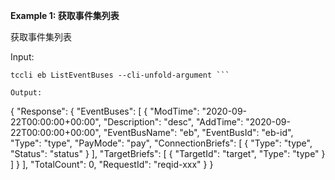 **Example 1: 获取事件集列表**

获取事件集列表

Input: 

```
tccli eb ListEventBuses --cli-unfold-argument ```

Output: 
```
{
    "Response": {
        "EventBuses": [
            {
                "ModTime": "2020-09-22T00:00:00+00:00",
                "Description": "desc",
                "AddTime": "2020-09-22T00:00:00+00:00",
                "EventBusName": "eb",
                "EventBusId": "eb-id",
                "Type": "type",
                "PayMode": "pay",
                "ConnectionBriefs": [
                    {
                        "Type": "type",
                        "Status": "status"
                    }
                ],
                "TargetBriefs": [
                    {
                        "TargetId": "target",
                        "Type": "type"
                    }
                ]
            }
        ],
        "TotalCount": 0,
        "RequestId": "reqid-xxx"
    }
}
```

